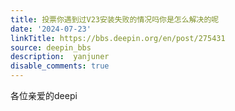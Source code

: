 ```yaml
---
title: 投票你遇到过V23安装失败的情况吗你是怎么解决的呢
date: '2024-07-23'
linkTitle: https://bbs.deepin.org/en/post/275431
source: deepin_bbs
description:  yanjuner 
disable_comments: true
---
```

各位亲爱的deepi
